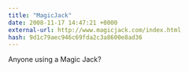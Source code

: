 ```yaml
---
title: "MagicJack"
date: 2008-11-17 14:47:21 +0000
external-url: http://www.magicjack.com/index.html
hash: 9d1c79aec946c69fda2c3a8600e8ad36
---
```


Anyone using a Magic Jack?

